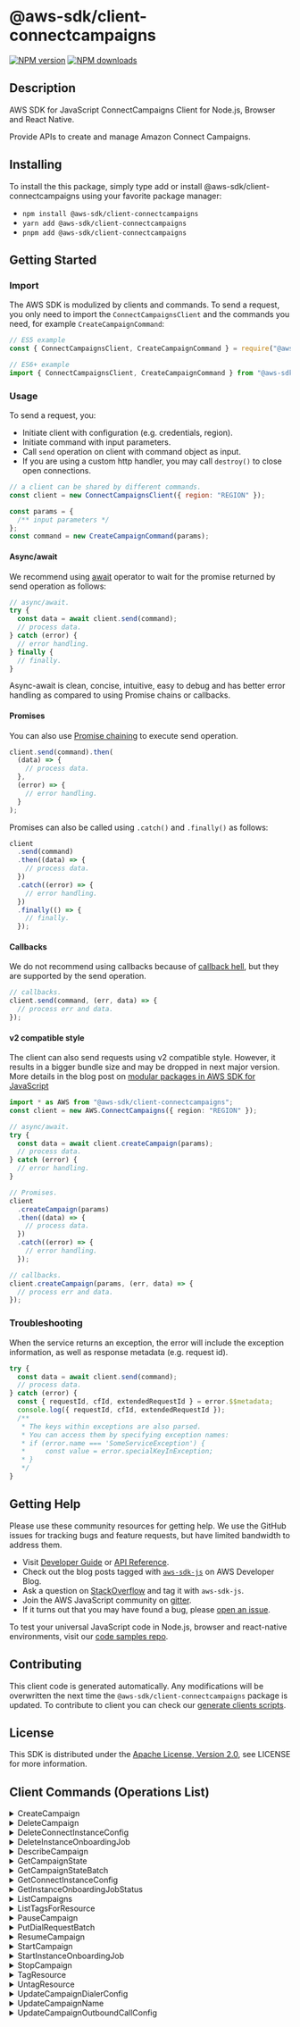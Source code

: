 <!-- generated file, do not edit directly -->

# @aws-sdk/client-connectcampaigns

[![NPM version](https://img.shields.io/npm/v/@aws-sdk/client-connectcampaigns/latest.svg)](https://www.npmjs.com/package/@aws-sdk/client-connectcampaigns)
[![NPM downloads](https://img.shields.io/npm/dm/@aws-sdk/client-connectcampaigns.svg)](https://www.npmjs.com/package/@aws-sdk/client-connectcampaigns)

## Description

AWS SDK for JavaScript ConnectCampaigns Client for Node.js, Browser and React Native.

Provide APIs to create and manage Amazon Connect Campaigns.

## Installing

To install the this package, simply type add or install @aws-sdk/client-connectcampaigns
using your favorite package manager:

- `npm install @aws-sdk/client-connectcampaigns`
- `yarn add @aws-sdk/client-connectcampaigns`
- `pnpm add @aws-sdk/client-connectcampaigns`

## Getting Started

### Import

The AWS SDK is modulized by clients and commands.
To send a request, you only need to import the `ConnectCampaignsClient` and
the commands you need, for example `CreateCampaignCommand`:

```js
// ES5 example
const { ConnectCampaignsClient, CreateCampaignCommand } = require("@aws-sdk/client-connectcampaigns");
```

```ts
// ES6+ example
import { ConnectCampaignsClient, CreateCampaignCommand } from "@aws-sdk/client-connectcampaigns";
```

### Usage

To send a request, you:

- Initiate client with configuration (e.g. credentials, region).
- Initiate command with input parameters.
- Call `send` operation on client with command object as input.
- If you are using a custom http handler, you may call `destroy()` to close open connections.

```js
// a client can be shared by different commands.
const client = new ConnectCampaignsClient({ region: "REGION" });

const params = {
  /** input parameters */
};
const command = new CreateCampaignCommand(params);
```

#### Async/await

We recommend using [await](https://developer.mozilla.org/en-US/docs/Web/JavaScript/Reference/Operators/await)
operator to wait for the promise returned by send operation as follows:

```js
// async/await.
try {
  const data = await client.send(command);
  // process data.
} catch (error) {
  // error handling.
} finally {
  // finally.
}
```

Async-await is clean, concise, intuitive, easy to debug and has better error handling
as compared to using Promise chains or callbacks.

#### Promises

You can also use [Promise chaining](https://developer.mozilla.org/en-US/docs/Web/JavaScript/Guide/Using_promises#chaining)
to execute send operation.

```js
client.send(command).then(
  (data) => {
    // process data.
  },
  (error) => {
    // error handling.
  }
);
```

Promises can also be called using `.catch()` and `.finally()` as follows:

```js
client
  .send(command)
  .then((data) => {
    // process data.
  })
  .catch((error) => {
    // error handling.
  })
  .finally(() => {
    // finally.
  });
```

#### Callbacks

We do not recommend using callbacks because of [callback hell](http://callbackhell.com/),
but they are supported by the send operation.

```js
// callbacks.
client.send(command, (err, data) => {
  // process err and data.
});
```

#### v2 compatible style

The client can also send requests using v2 compatible style.
However, it results in a bigger bundle size and may be dropped in next major version. More details in the blog post
on [modular packages in AWS SDK for JavaScript](https://aws.amazon.com/blogs/developer/modular-packages-in-aws-sdk-for-javascript/)

```ts
import * as AWS from "@aws-sdk/client-connectcampaigns";
const client = new AWS.ConnectCampaigns({ region: "REGION" });

// async/await.
try {
  const data = await client.createCampaign(params);
  // process data.
} catch (error) {
  // error handling.
}

// Promises.
client
  .createCampaign(params)
  .then((data) => {
    // process data.
  })
  .catch((error) => {
    // error handling.
  });

// callbacks.
client.createCampaign(params, (err, data) => {
  // process err and data.
});
```

### Troubleshooting

When the service returns an exception, the error will include the exception information,
as well as response metadata (e.g. request id).

```js
try {
  const data = await client.send(command);
  // process data.
} catch (error) {
  const { requestId, cfId, extendedRequestId } = error.$$metadata;
  console.log({ requestId, cfId, extendedRequestId });
  /**
   * The keys within exceptions are also parsed.
   * You can access them by specifying exception names:
   * if (error.name === 'SomeServiceException') {
   *     const value = error.specialKeyInException;
   * }
   */
}
```

## Getting Help

Please use these community resources for getting help.
We use the GitHub issues for tracking bugs and feature requests, but have limited bandwidth to address them.

- Visit [Developer Guide](https://docs.aws.amazon.com/sdk-for-javascript/v3/developer-guide/welcome.html)
  or [API Reference](https://docs.aws.amazon.com/AWSJavaScriptSDK/v3/latest/index.html).
- Check out the blog posts tagged with [`aws-sdk-js`](https://aws.amazon.com/blogs/developer/tag/aws-sdk-js/)
  on AWS Developer Blog.
- Ask a question on [StackOverflow](https://stackoverflow.com/questions/tagged/aws-sdk-js) and tag it with `aws-sdk-js`.
- Join the AWS JavaScript community on [gitter](https://gitter.im/aws/aws-sdk-js-v3).
- If it turns out that you may have found a bug, please [open an issue](https://github.com/aws/aws-sdk-js-v3/issues/new/choose).

To test your universal JavaScript code in Node.js, browser and react-native environments,
visit our [code samples repo](https://github.com/aws-samples/aws-sdk-js-tests).

## Contributing

This client code is generated automatically. Any modifications will be overwritten the next time the `@aws-sdk/client-connectcampaigns` package is updated.
To contribute to client you can check our [generate clients scripts](https://github.com/aws/aws-sdk-js-v3/tree/main/scripts/generate-clients).

## License

This SDK is distributed under the
[Apache License, Version 2.0](http://www.apache.org/licenses/LICENSE-2.0),
see LICENSE for more information.

## Client Commands (Operations List)

<details>
<summary>
CreateCampaign
</summary>

[Command API Reference](https://docs.aws.amazon.com/AWSJavaScriptSDK/v3/latest/clients/client-connectcampaigns/classes/createcampaigncommand.html) / [Input](https://docs.aws.amazon.com/AWSJavaScriptSDK/v3/latest/clients/client-connectcampaigns/interfaces/createcampaigncommandinput.html) / [Output](https://docs.aws.amazon.com/AWSJavaScriptSDK/v3/latest/clients/client-connectcampaigns/interfaces/createcampaigncommandoutput.html)

</details>
<details>
<summary>
DeleteCampaign
</summary>

[Command API Reference](https://docs.aws.amazon.com/AWSJavaScriptSDK/v3/latest/clients/client-connectcampaigns/classes/deletecampaigncommand.html) / [Input](https://docs.aws.amazon.com/AWSJavaScriptSDK/v3/latest/clients/client-connectcampaigns/interfaces/deletecampaigncommandinput.html) / [Output](https://docs.aws.amazon.com/AWSJavaScriptSDK/v3/latest/clients/client-connectcampaigns/interfaces/deletecampaigncommandoutput.html)

</details>
<details>
<summary>
DeleteConnectInstanceConfig
</summary>

[Command API Reference](https://docs.aws.amazon.com/AWSJavaScriptSDK/v3/latest/clients/client-connectcampaigns/classes/deleteconnectinstanceconfigcommand.html) / [Input](https://docs.aws.amazon.com/AWSJavaScriptSDK/v3/latest/clients/client-connectcampaigns/interfaces/deleteconnectinstanceconfigcommandinput.html) / [Output](https://docs.aws.amazon.com/AWSJavaScriptSDK/v3/latest/clients/client-connectcampaigns/interfaces/deleteconnectinstanceconfigcommandoutput.html)

</details>
<details>
<summary>
DeleteInstanceOnboardingJob
</summary>

[Command API Reference](https://docs.aws.amazon.com/AWSJavaScriptSDK/v3/latest/clients/client-connectcampaigns/classes/deleteinstanceonboardingjobcommand.html) / [Input](https://docs.aws.amazon.com/AWSJavaScriptSDK/v3/latest/clients/client-connectcampaigns/interfaces/deleteinstanceonboardingjobcommandinput.html) / [Output](https://docs.aws.amazon.com/AWSJavaScriptSDK/v3/latest/clients/client-connectcampaigns/interfaces/deleteinstanceonboardingjobcommandoutput.html)

</details>
<details>
<summary>
DescribeCampaign
</summary>

[Command API Reference](https://docs.aws.amazon.com/AWSJavaScriptSDK/v3/latest/clients/client-connectcampaigns/classes/describecampaigncommand.html) / [Input](https://docs.aws.amazon.com/AWSJavaScriptSDK/v3/latest/clients/client-connectcampaigns/interfaces/describecampaigncommandinput.html) / [Output](https://docs.aws.amazon.com/AWSJavaScriptSDK/v3/latest/clients/client-connectcampaigns/interfaces/describecampaigncommandoutput.html)

</details>
<details>
<summary>
GetCampaignState
</summary>

[Command API Reference](https://docs.aws.amazon.com/AWSJavaScriptSDK/v3/latest/clients/client-connectcampaigns/classes/getcampaignstatecommand.html) / [Input](https://docs.aws.amazon.com/AWSJavaScriptSDK/v3/latest/clients/client-connectcampaigns/interfaces/getcampaignstatecommandinput.html) / [Output](https://docs.aws.amazon.com/AWSJavaScriptSDK/v3/latest/clients/client-connectcampaigns/interfaces/getcampaignstatecommandoutput.html)

</details>
<details>
<summary>
GetCampaignStateBatch
</summary>

[Command API Reference](https://docs.aws.amazon.com/AWSJavaScriptSDK/v3/latest/clients/client-connectcampaigns/classes/getcampaignstatebatchcommand.html) / [Input](https://docs.aws.amazon.com/AWSJavaScriptSDK/v3/latest/clients/client-connectcampaigns/interfaces/getcampaignstatebatchcommandinput.html) / [Output](https://docs.aws.amazon.com/AWSJavaScriptSDK/v3/latest/clients/client-connectcampaigns/interfaces/getcampaignstatebatchcommandoutput.html)

</details>
<details>
<summary>
GetConnectInstanceConfig
</summary>

[Command API Reference](https://docs.aws.amazon.com/AWSJavaScriptSDK/v3/latest/clients/client-connectcampaigns/classes/getconnectinstanceconfigcommand.html) / [Input](https://docs.aws.amazon.com/AWSJavaScriptSDK/v3/latest/clients/client-connectcampaigns/interfaces/getconnectinstanceconfigcommandinput.html) / [Output](https://docs.aws.amazon.com/AWSJavaScriptSDK/v3/latest/clients/client-connectcampaigns/interfaces/getconnectinstanceconfigcommandoutput.html)

</details>
<details>
<summary>
GetInstanceOnboardingJobStatus
</summary>

[Command API Reference](https://docs.aws.amazon.com/AWSJavaScriptSDK/v3/latest/clients/client-connectcampaigns/classes/getinstanceonboardingjobstatuscommand.html) / [Input](https://docs.aws.amazon.com/AWSJavaScriptSDK/v3/latest/clients/client-connectcampaigns/interfaces/getinstanceonboardingjobstatuscommandinput.html) / [Output](https://docs.aws.amazon.com/AWSJavaScriptSDK/v3/latest/clients/client-connectcampaigns/interfaces/getinstanceonboardingjobstatuscommandoutput.html)

</details>
<details>
<summary>
ListCampaigns
</summary>

[Command API Reference](https://docs.aws.amazon.com/AWSJavaScriptSDK/v3/latest/clients/client-connectcampaigns/classes/listcampaignscommand.html) / [Input](https://docs.aws.amazon.com/AWSJavaScriptSDK/v3/latest/clients/client-connectcampaigns/interfaces/listcampaignscommandinput.html) / [Output](https://docs.aws.amazon.com/AWSJavaScriptSDK/v3/latest/clients/client-connectcampaigns/interfaces/listcampaignscommandoutput.html)

</details>
<details>
<summary>
ListTagsForResource
</summary>

[Command API Reference](https://docs.aws.amazon.com/AWSJavaScriptSDK/v3/latest/clients/client-connectcampaigns/classes/listtagsforresourcecommand.html) / [Input](https://docs.aws.amazon.com/AWSJavaScriptSDK/v3/latest/clients/client-connectcampaigns/interfaces/listtagsforresourcecommandinput.html) / [Output](https://docs.aws.amazon.com/AWSJavaScriptSDK/v3/latest/clients/client-connectcampaigns/interfaces/listtagsforresourcecommandoutput.html)

</details>
<details>
<summary>
PauseCampaign
</summary>

[Command API Reference](https://docs.aws.amazon.com/AWSJavaScriptSDK/v3/latest/clients/client-connectcampaigns/classes/pausecampaigncommand.html) / [Input](https://docs.aws.amazon.com/AWSJavaScriptSDK/v3/latest/clients/client-connectcampaigns/interfaces/pausecampaigncommandinput.html) / [Output](https://docs.aws.amazon.com/AWSJavaScriptSDK/v3/latest/clients/client-connectcampaigns/interfaces/pausecampaigncommandoutput.html)

</details>
<details>
<summary>
PutDialRequestBatch
</summary>

[Command API Reference](https://docs.aws.amazon.com/AWSJavaScriptSDK/v3/latest/clients/client-connectcampaigns/classes/putdialrequestbatchcommand.html) / [Input](https://docs.aws.amazon.com/AWSJavaScriptSDK/v3/latest/clients/client-connectcampaigns/interfaces/putdialrequestbatchcommandinput.html) / [Output](https://docs.aws.amazon.com/AWSJavaScriptSDK/v3/latest/clients/client-connectcampaigns/interfaces/putdialrequestbatchcommandoutput.html)

</details>
<details>
<summary>
ResumeCampaign
</summary>

[Command API Reference](https://docs.aws.amazon.com/AWSJavaScriptSDK/v3/latest/clients/client-connectcampaigns/classes/resumecampaigncommand.html) / [Input](https://docs.aws.amazon.com/AWSJavaScriptSDK/v3/latest/clients/client-connectcampaigns/interfaces/resumecampaigncommandinput.html) / [Output](https://docs.aws.amazon.com/AWSJavaScriptSDK/v3/latest/clients/client-connectcampaigns/interfaces/resumecampaigncommandoutput.html)

</details>
<details>
<summary>
StartCampaign
</summary>

[Command API Reference](https://docs.aws.amazon.com/AWSJavaScriptSDK/v3/latest/clients/client-connectcampaigns/classes/startcampaigncommand.html) / [Input](https://docs.aws.amazon.com/AWSJavaScriptSDK/v3/latest/clients/client-connectcampaigns/interfaces/startcampaigncommandinput.html) / [Output](https://docs.aws.amazon.com/AWSJavaScriptSDK/v3/latest/clients/client-connectcampaigns/interfaces/startcampaigncommandoutput.html)

</details>
<details>
<summary>
StartInstanceOnboardingJob
</summary>

[Command API Reference](https://docs.aws.amazon.com/AWSJavaScriptSDK/v3/latest/clients/client-connectcampaigns/classes/startinstanceonboardingjobcommand.html) / [Input](https://docs.aws.amazon.com/AWSJavaScriptSDK/v3/latest/clients/client-connectcampaigns/interfaces/startinstanceonboardingjobcommandinput.html) / [Output](https://docs.aws.amazon.com/AWSJavaScriptSDK/v3/latest/clients/client-connectcampaigns/interfaces/startinstanceonboardingjobcommandoutput.html)

</details>
<details>
<summary>
StopCampaign
</summary>

[Command API Reference](https://docs.aws.amazon.com/AWSJavaScriptSDK/v3/latest/clients/client-connectcampaigns/classes/stopcampaigncommand.html) / [Input](https://docs.aws.amazon.com/AWSJavaScriptSDK/v3/latest/clients/client-connectcampaigns/interfaces/stopcampaigncommandinput.html) / [Output](https://docs.aws.amazon.com/AWSJavaScriptSDK/v3/latest/clients/client-connectcampaigns/interfaces/stopcampaigncommandoutput.html)

</details>
<details>
<summary>
TagResource
</summary>

[Command API Reference](https://docs.aws.amazon.com/AWSJavaScriptSDK/v3/latest/clients/client-connectcampaigns/classes/tagresourcecommand.html) / [Input](https://docs.aws.amazon.com/AWSJavaScriptSDK/v3/latest/clients/client-connectcampaigns/interfaces/tagresourcecommandinput.html) / [Output](https://docs.aws.amazon.com/AWSJavaScriptSDK/v3/latest/clients/client-connectcampaigns/interfaces/tagresourcecommandoutput.html)

</details>
<details>
<summary>
UntagResource
</summary>

[Command API Reference](https://docs.aws.amazon.com/AWSJavaScriptSDK/v3/latest/clients/client-connectcampaigns/classes/untagresourcecommand.html) / [Input](https://docs.aws.amazon.com/AWSJavaScriptSDK/v3/latest/clients/client-connectcampaigns/interfaces/untagresourcecommandinput.html) / [Output](https://docs.aws.amazon.com/AWSJavaScriptSDK/v3/latest/clients/client-connectcampaigns/interfaces/untagresourcecommandoutput.html)

</details>
<details>
<summary>
UpdateCampaignDialerConfig
</summary>

[Command API Reference](https://docs.aws.amazon.com/AWSJavaScriptSDK/v3/latest/clients/client-connectcampaigns/classes/updatecampaigndialerconfigcommand.html) / [Input](https://docs.aws.amazon.com/AWSJavaScriptSDK/v3/latest/clients/client-connectcampaigns/interfaces/updatecampaigndialerconfigcommandinput.html) / [Output](https://docs.aws.amazon.com/AWSJavaScriptSDK/v3/latest/clients/client-connectcampaigns/interfaces/updatecampaigndialerconfigcommandoutput.html)

</details>
<details>
<summary>
UpdateCampaignName
</summary>

[Command API Reference](https://docs.aws.amazon.com/AWSJavaScriptSDK/v3/latest/clients/client-connectcampaigns/classes/updatecampaignnamecommand.html) / [Input](https://docs.aws.amazon.com/AWSJavaScriptSDK/v3/latest/clients/client-connectcampaigns/interfaces/updatecampaignnamecommandinput.html) / [Output](https://docs.aws.amazon.com/AWSJavaScriptSDK/v3/latest/clients/client-connectcampaigns/interfaces/updatecampaignnamecommandoutput.html)

</details>
<details>
<summary>
UpdateCampaignOutboundCallConfig
</summary>

[Command API Reference](https://docs.aws.amazon.com/AWSJavaScriptSDK/v3/latest/clients/client-connectcampaigns/classes/updatecampaignoutboundcallconfigcommand.html) / [Input](https://docs.aws.amazon.com/AWSJavaScriptSDK/v3/latest/clients/client-connectcampaigns/interfaces/updatecampaignoutboundcallconfigcommandinput.html) / [Output](https://docs.aws.amazon.com/AWSJavaScriptSDK/v3/latest/clients/client-connectcampaigns/interfaces/updatecampaignoutboundcallconfigcommandoutput.html)

</details>

